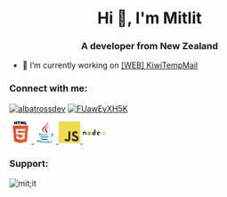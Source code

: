 <h1 align="center">Hi 👋, I'm Mitlit</h1>
<h3 align="center">A developer from New Zealand</h3>

- 🔭 I’m currently working on [[WEB] KiwiTempMail](https://github.com/ThatAlbaPerson/KiwiTempMail)

<h3 align="left">Connect with me:</h3>
<p align="left">
<a href="https://twitter.com/albatrossdev" target="blank"><img align="center" src="https://raw.githubusercontent.com/rahuldkjain/github-profile-readme-generator/master/src/images/icons/Social/twitter.svg" alt="albatrossdev" height="30" width="40" /></a>
<a href="https://discord.gg/FUawEyXH5K" target="blank"><img align="center" src="https://raw.githubusercontent.com/rahuldkjain/github-profile-readme-generator/master/src/images/icons/Social/discord.svg" alt="FUawEyXH5K" height="30" width="40" /></a>
</p>

<p align="left"> <a href="https://www.w3.org/html/" target="_blank" rel="noreferrer"> <img src="https://raw.githubusercontent.com/devicons/devicon/master/icons/html5/html5-original-wordmark.svg" alt="html5" width="40" height="40"/> </a> <a href="https://www.java.com" target="_blank" rel="noreferrer"> <img src="https://raw.githubusercontent.com/devicons/devicon/master/icons/java/java-original.svg" alt="java" width="40" height="40"/> </a> <a href="https://developer.mozilla.org/en-US/docs/Web/JavaScript" target="_blank" rel="noreferrer"> <img src="https://raw.githubusercontent.com/devicons/devicon/master/icons/javascript/javascript-original.svg" alt="javascript" width="40" height="40"/> </a> <a href="https://nodejs.org" target="_blank" rel="noreferrer"> <img src="https://raw.githubusercontent.com/devicons/devicon/master/icons/nodejs/nodejs-original-wordmark.svg" alt="nodejs" width="40" height="40"/> </a> </p>

<h3 align="left">Support:</h3>
<p><a href="https://ko-fi.com/mitlit"> <img align="left" src="https://cdn.ko-fi.com/cdn/kofi3.png?v=3" height="50" width="210" alt="mit;it" /></a></p><br><br>
